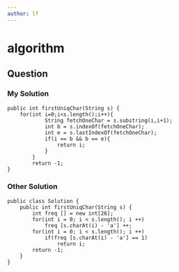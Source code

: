 ```yaml
---
author: lf
---
```


# algorithm

## Question


### My Solution

	public int firstUniqChar(String s) {
		for(int i=0;i<s.length();i++){
				String fetchOneChar = s.substring(i,i+1);
				int b = s.indexOf(fetchOneChar);
				int e = s.lastIndexOf(fetchOneChar);
				if(i == b && b == e){
					return i;
				}
			}
			return -1;
	}
### Other Solution

	public class Solution {
		public int firstUniqChar(String s) {
			int freq [] = new int[26];
			for(int i = 0; i < s.length(); i ++)
				freq [s.charAt(i) - 'a'] ++;
			for(int i = 0; i < s.length(); i ++)
				if(freq [s.charAt(i) - 'a'] == 1)
					return i;
			return -1;
		}
	}